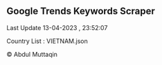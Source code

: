 

## Google Trends Keywords Scraper 
 
Last Update 13-04-2023 , 23:52:07

Country List :
VIETNAM.json



© Abdul Muttaqin 
